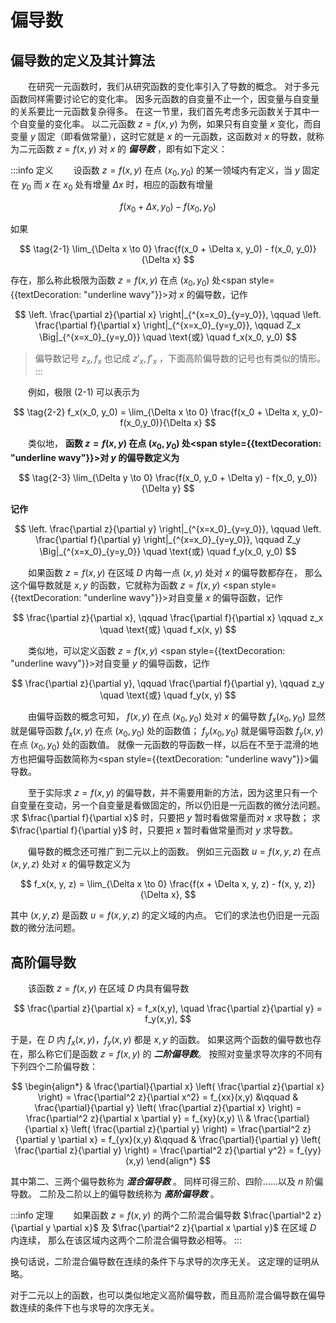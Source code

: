 # 偏导数

## 偏导数的定义及其计算法

&#x3000;&#x3000;在研究一元函数时，我们从研究函数的变化率引入了导数的概念。
对于多元函数同样需要讨论它的变化率。
因多元函数的自变量不止一个，因变量与自变量的关系要比一元函数复杂得多。
在这一节里，我们首先考虑多元函数关于其中一个自变量的变化率。
以二元函数 $z=f(x,y)$ 为例，如果只有自变量 $x$ 变化，而自变量 $y$ 固定（即看做常量），这时它就是 $x$ 的一元函数，这函数对 $x$ 的导数，就称为二元函数 $z=f(x,y)$ 对 $x$ 的 ***偏导数*** ，即有如下定义：

:::info 定义
&#x3000;&#x3000;设函数 $z=f(x,y)$ 在点 $(x_0,y_0)$ 的某一领域内有定义，当 $y$ 固定在 $y_0$ 而 $x$ 在 $x_0$ 处有增量 $\Delta x$ 时，相应的函数有增量

$$
f(x_0 + \Delta x, y_0) - f(x_0, y_0)
$$

如果

$$
\tag{2-1}
\lim_{\Delta x \to 0} \frac{f(x_0 + \Delta x, y_0) - f(x_0, y_0)}{\Delta x}
$$

存在，那么称此极限为函数 $z=f(x,y)$ 在点 $(x_0, y_0)$ 处<span style={{textDecoration: "underline wavy"}}>对 $x$ 的偏导数</span>，记作

$$
\left. \frac{\partial z}{\partial x} \right|_{^{x=x_0}_{y=y_0}}, \qquad
\left. \frac{\partial f}{\partial x} \right|_{^{x=x_0}_{y=y_0}}, \qquad
Z_x \Big|_{^{x=x_0}_{y=y_0}}
\quad \text{或} \quad
f_x(x_0, y_0)
$$

> 偏导数记号 $z_x, f_x$ 也记成 $z'_x, f'_x$ ，下面高阶偏导数的记号也有类似的情形。
:::

&#x3000;&#x3000;例如，极限 (2-1) 可以表示为

$$
\tag{2-2}
f_x(x_0, y_0) = \lim_{\Delta x \to 0} \frac{f(x_0 + \Delta x, y_0)-f(x_0,y_0)}{\Delta x}
$$

&#x3000;&#x3000;类似地， **函数 $z=f(x,y)$ 在点 $(x_0,y_0)$ 处<span style={{textDecoration: "underline wavy"}}>对 $y$ 的偏导数</span>定义为**

$$
\tag{2-3}
\lim_{\Delta y \to 0} \frac{f(x_0, y_0 + \Delta y) - f(x_0, y_0)}{\Delta y}
$$

**记作**

$$
\left. \frac{\partial z}{\partial y} \right|_{^{x=x_0}_{y=y_0}}, \qquad
\left. \frac{\partial f}{\partial y} \right|_{^{x=x_0}_{y=y_0}}, \qquad
Z_y \Big|_{^{x=x_0}_{y=y_0}}
\quad \text{或} \quad
f_y(x_0, y_0)
$$

&#x3000;&#x3000;如果函数 $z=f(x,y)$ 在区域 $D$ 内每一点 $(x,y)$ 处对 $x$ 的偏导数都存在，
那么这个偏导数就是 $x,y$ 的函数，它就称为函数 $z=f(x,y)$
<span style={{textDecoration: "underline wavy"}}>对自变量 $x$ 的偏导函数</span>，记作

$$
\frac{\partial z}{\partial x}, \qquad
\frac{\partial f}{\partial x} \qquad
z_x
\quad \text{或} \quad
f_x(x, y)
$$

&#x3000;&#x3000;类似地，可以定义函数 $z=f(x,y)$
<span style={{textDecoration: "underline wavy"}}>对自变量 $y$ 的偏导函数</span>，记作

$$
\frac{\partial z}{\partial y}, \qquad
\frac{\partial f}{\partial y}, \qquad
z_y
\quad \text{或} \quad
f_y(x, y)
$$

&#x3000;&#x3000;由偏导函数的概念可知， $f(x,y)$ 在点 $(x_0,y_0)$ 处对 $x$ 的偏导数 $f_x(x_0,y_0)$
显然就是偏导函数 $f_x(x,y)$ 在点 $(x_0,y_0)$ 处的函数值；
$f_y(x_0, y_0)$ 就是偏导函数 $f_y(x,y)$ 在点 $(x_0, y_0)$ 处的函数值。
就像一元函数的导函数一样，以后在不至于混滑的地方也把偏导函数简称为<span style={{textDecoration: "underline wavy"}}>偏导数</span>。

&#x3000;&#x3000;至于实际求 $z=f(x,y)$ 的偏导数，并不需要用新的方法，因为这里只有一个自变量在变动，另一个自变量是看做固定的，所以仍旧是一元函数的微分法问题。
求 $\frac{\partial f}{\partial x}$ 时，只要把 $y$ 暂时看做常量而对 $x$ 求导数；
求 $\frac{\partial f}{\partial y}$ 时，只要把 $x$ 暂时看做常量而对 $y$ 求导数。

&#x3000;&#x3000;偏导数的概念还可推广到二元以上的函数。
例如三元函数 $u=f(x,y,z)$ 在点 $(x,y,z)$ 处对 $x$ 的偏导数定义为

$$
f_x(x, y, z) = \lim_{\Delta x \to 0} \frac{f(x + \Delta x, y, z) - f(x, y, z)}{\Delta x},
$$

其中 $(x, y, z)$ 是函数 $u = f(x, y, z)$ 的定义域的内点。
它们的求法也仍旧是一元函数的微分法问题。

## 高阶偏导数

&#x3000;&#x3000;该函数 $z=f(x,y)$ 在区域 $D$ 内具有偏导数

$$
\frac{\partial z}{\partial x} = f_x(x,y), \quad \frac{\partial z}{\partial y} = f_y(x,y),
$$

于是，在 $D$ 内 $f_x(x,y)$，$f_y(x,y)$ 都是 $x,y$ 的函数。
如果这两个函数的偏导数也存在，那么称它们是函数 $z=f(x,y)$ 的 ***二阶偏导数***。
按照对变量求导次序的不同有下列四个二阶偏导数：

$$
\begin{align*}
    & \frac{\partial}{\partial x} \left( \frac{\partial z}{\partial x} \right) = \frac{\partial^2 z}{\partial x^2} = f_{xx}(x,y)    
    &\qquad
    & \frac{\partial}{\partial y} \left( \frac{\partial z}{\partial x} \right) = \frac{\partial^2 z}{\partial x \partial y} = f_{xy}(x,y)
    \\
    & \frac{\partial}{\partial x} \left( \frac{\partial z}{\partial y} \right) = \frac{\partial^2 z}{\partial y \partial x} = f_{yx}(x,y)
    &\qquad
    & \frac{\partial}{\partial y} \left( \frac{\partial z}{\partial y} \right) = \frac{\partial^2 z}{\partial y^2} = f_{yy}(x,y)
\end{align*}
$$

其中第二、三两个偏导数称为 ***混合偏导数*** 。
同样可得三阶、四阶……以及 $n$ 阶偏导数。
二阶及二阶以上的偏导数统称为 ***高阶偏导数*** 。

:::info 定理
&#x3000;&#x3000;如果函数 $z=f(x,y)$ 的两个二阶混合偏导数
$\frac{\partial^2 z}{\partial y \partial x}$ 及
$\frac{\partial^2 z}{\partial x \partial y}$ 在区域 $D$ 内连续，
那么在该区域内这两个二阶混合偏导数必相等。
:::

换句话说，二阶混合偏导数在连续的条件下与求导的次序无关。
这定理的证明从略。

对于二元以上的函数，也可以类似地定义高阶偏导数，而且高阶混合偏导数在偏导数连续的条件下也与求导的次序无关。


